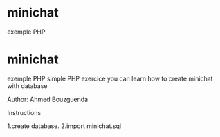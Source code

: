 # minichat
exemple PHP
# minichat
exemple PHP
simple PHP exercice you can learn how to create minichat with database 

Author: Ahmed Bouzguenda

Instructions

1.create database.
2.import minichat.sql
